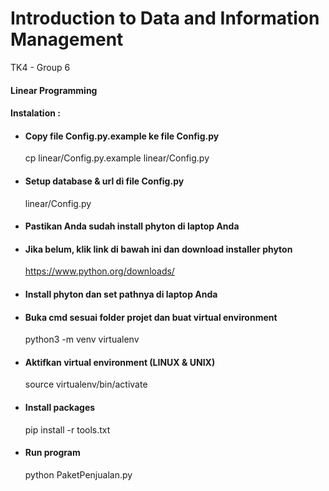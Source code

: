
# Introduction to Data and Information Management
TK4 - Group 6

#### Linear Programming 

#### Instalation :

- #### Copy file Config.py.example ke file Config.py

  cp linear/Config.py.example linear/Config.py
  
- #### Setup database & url di file Config.py

  linear/Config.py

- #### Pastikan Anda sudah install phyton di laptop Anda

- #### Jika belum, klik link di bawah ini dan download installer phyton

  https://www.python.org/downloads/ 

- #### Install phyton dan set pathnya di laptop Anda

- #### Buka cmd sesuai folder projet dan buat virtual environment

  python3 -m venv virtualenv

- #### Aktifkan virtual environment (LINUX & UNIX)

  source virtualenv/bin/activate 

- #### Install packages

  pip install -r tools.txt

- #### Run program

  python PaketPenjualan.py